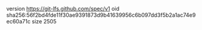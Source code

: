 version https://git-lfs.github.com/spec/v1
oid sha256:56f2bd4fde11f30ae9391873d9b41639956c6b097dd3f5b2a1ac74e9ec60a71c
size 2505
